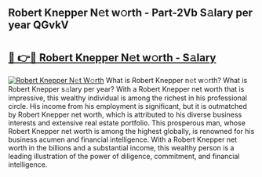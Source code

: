 ## Robert Knepper N𝚎t w𝚘rth - Part-2Vb S𝚊lary per year QGvkV

# <h2><a href="http://gc2ucv9.nevu.top/?p=Robert+Knepper">🔗 👉🔴 Robert Knepper N𝚎t w𝚘rth - S𝚊lary</a></h2>

[![Robert Knepper N𝚎t W𝚘rth](https://i.imgur.com/Oavwk0R.jpeg)](http://gc2ucv9.nevu.top/?p=Robert+Knepper)
What is Robert Knepper n𝚎t w𝚘rth? What is Robert Knepper s𝚊lary per year?
With a Robert Knepper net worth that is impressive, this wealthy individual is among the richest in his professional circle. His income from his employment is significant, but it is outmatched by Robert Knepper net worth, which is attributed to his diverse business interests and extensive real estate portfolio. This prosperous man, whose Robert Knepper net worth is among the highest globally, is renowned for his business acumen and financial intelligence. With a Robert Knepper net worth in the billions and a substantial income, this wealthy person is a leading illustration of the power of diligence, commitment, and financial intelligence.
